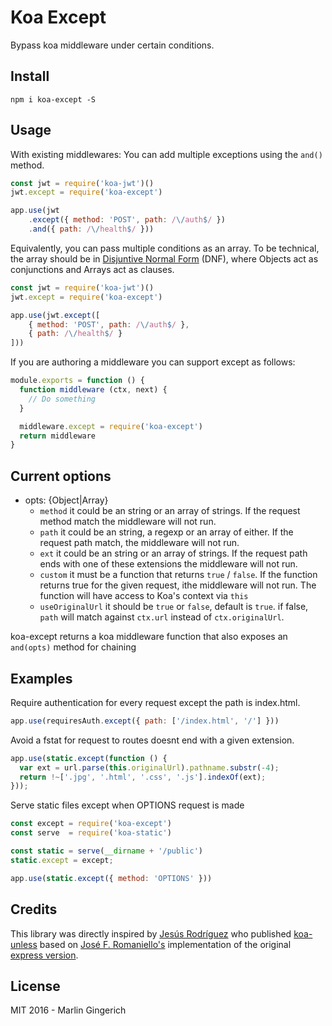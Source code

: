 # Koa Except

Bypass koa middleware under certain conditions.

## Install

	npm i koa-except -S

## Usage

With existing middlewares:
You can add multiple exceptions using the `and()` method.

```javascript
const jwt = require('koa-jwt')()
jwt.except = require('koa-except')

app.use(jwt
	.except({ method: 'POST', path: /\/auth$/ })
	.and({ path: /\/health$/ }))
```

Equivalently, you can pass multiple conditions as an array.
To be technical, the array should be in [Disjuntive Normal Form](https://en.wikipedia.org/wiki/Disjunctive_normal_form) (DNF), where Objects act as conjunctions and Arrays act as clauses.

```javascript
const jwt = require('koa-jwt')()
jwt.except = require('koa-except')

app.use(jwt.except([
    { method: 'POST', path: /\/auth$/ },
	{ path: /\/health$/ }
]))
```

If you are authoring a middleware you can support except as follows:

```javascript
module.exports = function () {
  function middleware (ctx, next) {
  	// Do something
  }

  middleware.except = require('koa-except')
  return middleware
}
```

## Current options

- opts: {Object|Array} 
	-  `method` it could be an string or an array of strings. If the request method match the middleware will not run.
	-  `path` it could be an string, a regexp or an array of either. If the request path match, the middleware will not run.
	-  `ext` it could be an string or an array of strings. If the request path ends with one of these extensions the middleware will not run.
	-  `custom` it must be a function that returns `true` / `false`. If the function returns true for the given request, ithe middleware will not run. The function will have access to Koa's context via `this`
	-  `useOriginalUrl` it should be `true` or `false`, default is `true`. if false, `path` will match against `ctx.url` instead of `ctx.originalUrl`.

koa-except returns a koa middleware function that also exposes an `and(opts)` method for chaining

## Examples

Require authentication for every request except the path is index.html.

```javascript
app.use(requiresAuth.except({ path: ['/index.html', '/'] }))
```

Avoid a fstat for request to routes doesnt end with a given extension.

```javascript
app.use(static.except(function () {
  var ext = url.parse(this.originalUrl).pathname.substr(-4);
  return !~['.jpg', '.html', '.css', '.js'].indexOf(ext);
}));
```

Serve static files except when OPTIONS request is made

```javascript
const except = require('koa-except')
const serve  = require('koa-static')

const static = serve(__dirname + '/public')
static.except = except;

app.use(static.except({ method: 'OPTIONS' }))
```

## Credits

This library was directly inspired by [Jesús Rodríguez](https://github.com/Foxandxss) who published [koa-unless](https://github.com/Foxandxss/koa-unless) based on [José F. Romaniello's](https://github.com/jfromaniello) implementation of the original [express version](https://github.com/jfromaniello/express-except).

## License

MIT 2016 - Marlin Gingerich
